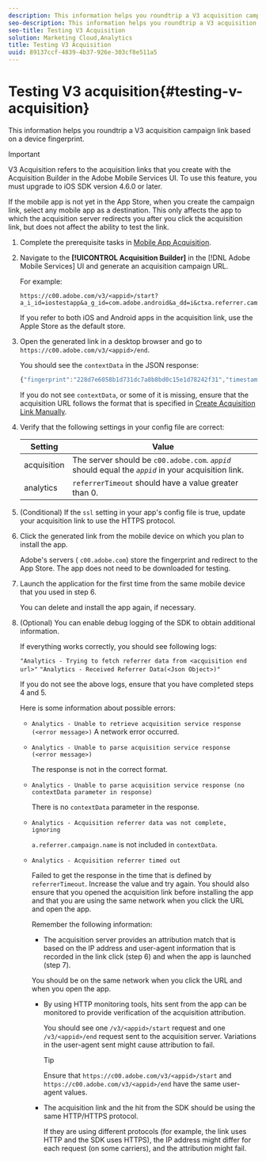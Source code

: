 ```yaml
---
description: This information helps you roundtrip a V3 acquisition campaign link based on a device fingerprint.
seo-description: This information helps you roundtrip a V3 acquisition campaign link based on a device fingerprint.
seo-title: Testing V3 Acquisition
solution: Marketing Cloud,Analytics
title: Testing V3 Acquisition
uuid: 89137ccf-4839-4b37-926e-303cf8e511a5
---
```


# Testing V3 acquisition{#testing-v-acquisition}

This information helps you roundtrip a V3 acquisition campaign link based on a device fingerprint.

>[!IMPORTANT]
>
>V3 Acquisition refers to the acquisition links that you create with the Acquisition Builder in the Adobe Mobile Services UI. To use this feature, you must upgrade to iOS SDK version 4.6.0 or later.

If the mobile app is not yet in the App Store, when you create the campaign link, select any mobile app as a destination. This only affects the app to which the acquisition server redirects you after you click the acquisition link, but does not affect the ability to test the link. 

1. Complete the prerequisite tasks in [Mobile App Acquisition](/help/ios/acquisition-main/acquisition.md).
1. Navigate to the **[!UICONTROL Acquisition Builder]** in the [!DNL Adobe Mobile Services] UI and generate an acquisition campaign URL.

   For example:

   ```
   https://c00.adobe.com/v3/<appid>/start?a_i_id=iostestapp&a_g_id=com.adobe.android&a_dd=i&ctxa.referrer.campaign.name=name&ctxa.referrer.campaign.trackingcode=trackingcode
   ```


   If you refer to both iOS and Android apps in the acquisition link, use the Apple Store as the default store. 
1. Open the generated link in a desktop browser and go to `https://c00.adobe.com/v3/<appid>/end`.

   You should see the `contextData` in the JSON response:

   ```js
   {"fingerprint":"228d7e6058b1d731dc7a8b8bd0c15e1d78242f31","timestamp":1457989293,"appguid":"","contextData":{"a.referrer.campaign.name":"name","a.referrer.campaign.trackingcode":"trackingcode"}}.
   ```

   If you do not see `contextData`, or some of it is missing, ensure that the acquisition URL follows the format that is specified in [Create Acquisition Link Manually](/help/using/acquisition-main/c-marketing-links-builder/acquisition-link-manual.md). 
1. Verify that the following settings in your config file are correct:

    | Setting | Value |
    |--- |--- |
    |acquisition|The server should be  `c00.adobe.com`. *`appid`* should equal the *`appid`* in your acquisition link.|
    |analytics|`referrerTimeout` should have a value greater than 0.|


1. (Conditional) If the `ssl` setting in your app's config file is true, update your acquisition link to use the HTTPS protocol.
1. Click the generated link from the mobile device on which you plan to install the app.

   Adobe's servers ( `c00.adobe.com`) store the fingerprint and redirect to the App Store. The app does not need to be downloaded for testing. 
1. Launch the application for the first time from the same mobile device that you used in step 6.

   You can delete and install the app again, if necessary. 
1. (Optional) You can enable debug logging of the SDK to obtain additional information.

   If everything works correctly, you should see following logs:

   `"Analytics - Trying to fetch referrer data from <acquisition end url>"`
   `"Analytics - Received Referrer Data(<Json Object>)"`

   If you do not see the above logs, ensure that you have completed steps 4 and 5.

   Here is some information about possible errors: 

   * `Analytics - Unable to retrieve acquisition service response (<error message>)`
      A network error occurred. 

   * `Analytics - Unable to parse acquisition service response (<error message>)`

     The response is not in the correct format.

   * `Analytics - Unable to parse acquisition service response (no contextData parameter in response)`

     There is no `contextData` parameter in the response.

   * `Analytics - Acquisition referrer data was not complete, ignoring`

     `a.referrer.campaign.name` is not included in `contextData`.

   * `Analytics - Acquisition referrer timed out`

     Failed to get the response in the time that is defined by `referrerTimeout`. Increase the value and try again. You should also ensure that you opened the acquisition link before installing the app and that you are using the same network when you click the URL and open the app. 

      Remember the following information:

      * The acquisition server provides an attribution match that is based on the IP address and user-agent information that is recorded in the link click (step 6) and when the app is launched (step 7). 

      You should be on the same network when you click the URL and when you open the app. 

      * By using HTTP monitoring tools, hits sent from the app can be monitored to provide verification of the acquisition attribution. 

        You should see one `/v3/<appid>/start` request and one `/v3/<appid>/end` request sent to the acquisition server. Variations in the user-agent sent might cause attribution to fail. 

        >[!TIP]
        >
        >Ensure that `https://c00.adobe.com/v3/<appid>/start` and `https://c00.adobe.com/v3/<appid>/end` have the same user-agent values. 

      * The acquisition link and the hit from the SDK should be using the same HTTP/HTTPS protocol. 

        If they are using different protocols (for example, the link uses HTTP and the SDK uses HTTPS), the IP address might differ for each request (on some carriers), and the attribution might fail. 

